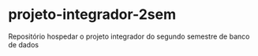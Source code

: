 # projeto-integrador-2sem
Repositório hospedar o projeto integrador do segundo semestre de banco de dados
